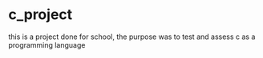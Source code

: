 # c_project
this is a project done for school, the purpose was to test and assess c as a programming language
